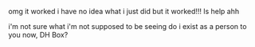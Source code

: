 omg it worked i have no idea what i just did but it worked!!!
ls
help
ahh

i'm not sure what i'm not supposed to be seeing 
do i exist as a person to you now, DH Box?
